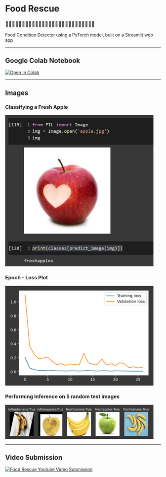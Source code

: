 # Food Rescue
### 🍎🍊🍌🍎🍊🍌🍎🍊🍌🍎🍊🍌🍎🍊🍌🍎🍊🍌🍎🍊🍌🍎🍊🍌🍎🍊🍌
Food Condition Detector using a PyTorch model, built on a Streamlit web app 

<hr>

## Google Colab Notebook
<a href="https://colab.research.google.com/github/Fogeinator/foodrescue/blob/master/foodrescueMain.ipynb" target="_parent"><img src="https://colab.research.google.com/assets/colab-badge.svg" alt="Open In Colab"/></a>

<hr>

## Images

### Classifying a Fresh Apple
<img src="images/classified_apple.png" style="width: 50vw">

### Epoch - Loss Plot
<img src="images/loss.png" style="width: 50vw">

### Performing Inference on 5 random test images
<img src="images/random.png" style="width: 50vw">

<hr>

## Video Submission
[![Food Rescue Youtube Video Submission](https://img.youtube.com/vi/RJbEi1ZZQfk/0.jpg)](https://youtu.be/RJbEi1ZZQfk)